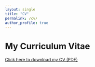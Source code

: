 ```yaml
---
layout: single
title: "CV"
permalink: /cv/
author_profile: true
---
```


# My Curriculum Vitae

[Click here to download my CV (PDF)](https://elianacarozza.github.io/assets/files/cv.pdf)
